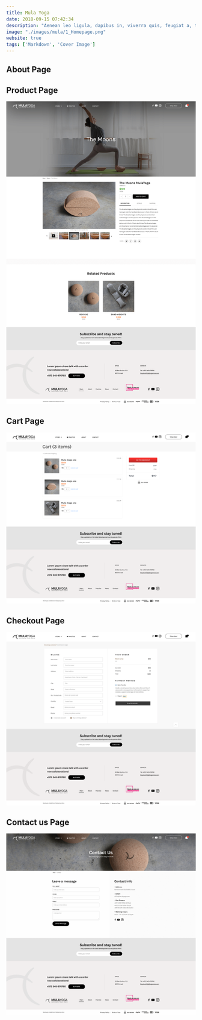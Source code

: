 ```yaml
---
title: Mula Yoga
date: 2018-09-15 07:42:34
description: "Aenean leo ligula, dapibus in, viverra quis, feugiat a, tellus. Phasellus viverra nulla ut metus varius laoreet."
image: "./images/mula/1_Homepage.png"
website: true
tags: ['Markdown', 'Cover Image']
---
```


<h2 class="uk-heading-line"><span>About Page</span></h2>



<h2 class="uk-heading-line"><span>Product Page</span></h2>

![Product Page](./images/mula/3_Product_Page.png)

<h2 class="uk-heading-line"><span>Cart Page</span></h2>

![Cart Page](./images/mula/4_cart.png)


<h2 class="uk-heading-line"><span>Checkout Page</span></h2>

![Checkout Page](./images/mula/5_checkout.png)


<h2 class="uk-heading-line"><span>Contact us Page</span></h2>

![Contact Us Page](./images/mula/7_contact-us.png)
